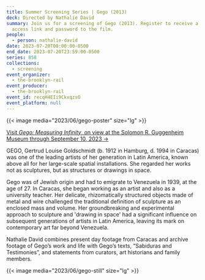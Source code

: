 ```yaml
---
title: Summer Screening Series | Gego (2013)
deck: Directed by Nathalie David
summary: Join us for a screening of Gego (2013). Register to receive a 24-hour
  access link and password to the film.
people:
  - person: nathalie-david
date: 2023-07-20T00:00:00-0500
end_date: 2023-07-20T23:59:00-0500
series: 858
collections:
  - screening
event_organizer:
  - the-brooklyn-rail
event_producer:
  - the-brooklyn-rail
event_id: recqH4EIi9CkxqzsO
event_platform: null
---
```

{{< image media="2023/06/gego-poster" size="lg" >}}

[V﻿isit *Gego: Measuring Infinity*, on view at the Solomon R. Guggenheim Museum through September 10, 2023 →](https://www.guggenheim.org/exhibition/gego-measuring-infinity)

GEGO, Gertrud Louise Goldschmidt (b. 1912 in Hamburg, d. 1994 in Caracas) was one of the leading artists of her generation in Latin America, known above all for her large-scale spatial installations. She regarded her works not as sculptures, but as structures or drawings in space. 

Gego was of Jewish origin and had to emigrate to Venezuela in 1939, at the age of 27. In Caracas, she began working as an artist and also as a university teacher. Her delicate, rhizomatically structured objects made of metal and wire challenged the traditional definition of sculpture as an enclosed mass and volume. Her groundbreaking and experimental approach to sculpture and 'drawing in space' had a significant influence on subsequent generations of artists in Latin America, leaving its mark on contemporary art far beyond Venezuela. 

Nathalie David combines present day footage from Caracas and archive footage of Gego’s work and life with Gego’s texts, “Sabiduras and Testimonies”, and statements from curators, art historians and family members. 

{{< image media="2023/06/gego-still" size="lg" >}}